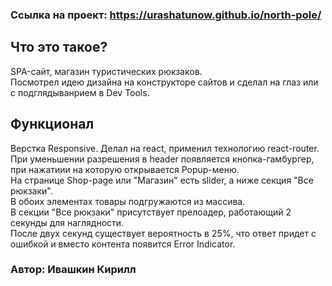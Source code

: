 ### Ссылка на проект: https://urashatunow.github.io/north-pole/

## Что это такое?
 SPA-сайт, магазин туристических рюкзаков.                                                                                            
 Посмотрел идею дизайна на конструкторе сайтов и сделал на глаз или с подглядыванрием в Dev Tools.
       
## Функционал
 Верстка Responsive. Делал на react, применил технологию react-router.                                                                                
 При уменьшении разрешения в header появляется кнопка-гамбургер, при нажатиии на которую открывается Popup-меню.                                       
 На странице Shop-page или "Магазин" есть slider, а ниже секция "Все рюкзаки".                                                         
 В обоих элементах товары подгружаются из массива.                                                                                   
 В секции "Все рюкзаки" присутствует прелоадер, работающий 2 секунды для наглядности.                                                    
 После двух секунд существует вероятность в 25%, что ответ придет с ошибкой и вместо контента появится Error Indicator.                              
 

### Автор: Ивашкин Кирилл

